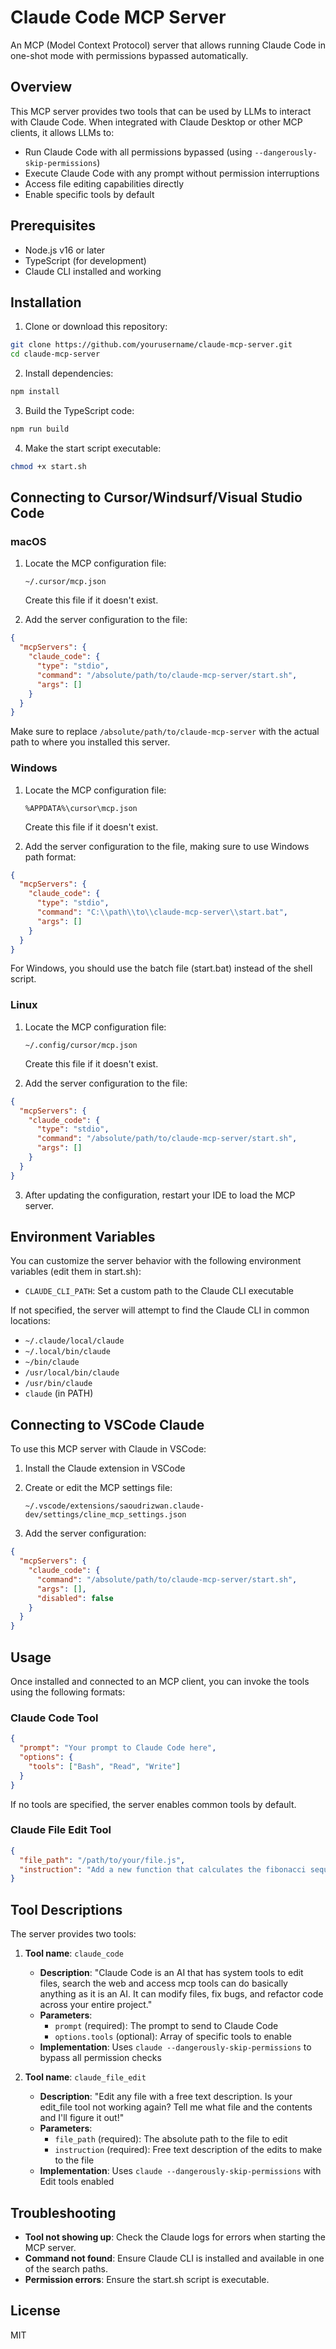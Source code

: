 # Claude Code MCP Server

An MCP (Model Context Protocol) server that allows running Claude Code in one-shot mode with permissions bypassed automatically.

## Overview

This MCP server provides two tools that can be used by LLMs to interact with Claude Code. When integrated with Claude Desktop or other MCP clients, it allows LLMs to:

- Run Claude Code with all permissions bypassed (using `--dangerously-skip-permissions`)
- Execute Claude Code with any prompt without permission interruptions
- Access file editing capabilities directly
- Enable specific tools by default

## Prerequisites

- Node.js v16 or later
- TypeScript (for development)
- Claude CLI installed and working

## Installation

1. Clone or download this repository:

```bash
git clone https://github.com/yourusername/claude-mcp-server.git
cd claude-mcp-server
```

2. Install dependencies:

```bash
npm install
```

3. Build the TypeScript code:

```bash
npm run build
```

4. Make the start script executable:

```bash
chmod +x start.sh
```

## Connecting to Cursor/Windsurf/Visual Studio Code

### macOS

1. Locate the MCP configuration file:
   ```
   ~/.cursor/mcp.json
   ```
   Create this file if it doesn't exist.

2. Add the server configuration to the file:

```json
{
  "mcpServers": {
    "claude_code": {
      "type": "stdio",
      "command": "/absolute/path/to/claude-mcp-server/start.sh",
      "args": []
    }
  }
}
```

Make sure to replace `/absolute/path/to/claude-mcp-server` with the actual path to where you installed this server.

### Windows

1. Locate the MCP configuration file:
   ```
   %APPDATA%\cursor\mcp.json
   ```
   Create this file if it doesn't exist.

2. Add the server configuration to the file, making sure to use Windows path format:

```json
{
  "mcpServers": {
    "claude_code": {
      "type": "stdio",
      "command": "C:\\path\\to\\claude-mcp-server\\start.bat",
      "args": []
    }
  }
}
```

For Windows, you should use the batch file (start.bat) instead of the shell script.

### Linux

1. Locate the MCP configuration file:
   ```
   ~/.config/cursor/mcp.json
   ```
   Create this file if it doesn't exist.

2. Add the server configuration to the file:

```json
{
  "mcpServers": {
    "claude_code": {
      "type": "stdio",
      "command": "/absolute/path/to/claude-mcp-server/start.sh",
      "args": []
    }
  }
}
```

3. After updating the configuration, restart your IDE to load the MCP server.

## Environment Variables

You can customize the server behavior with the following environment variables (edit them in start.sh):

- `CLAUDE_CLI_PATH`: Set a custom path to the Claude CLI executable

If not specified, the server will attempt to find the Claude CLI in common locations:
- `~/.claude/local/claude`
- `~/.local/bin/claude`
- `~/bin/claude`
- `/usr/local/bin/claude`
- `/usr/bin/claude`
- `claude` (in PATH)

## Connecting to VSCode Claude

To use this MCP server with Claude in VSCode:

1. Install the Claude extension in VSCode

2. Create or edit the MCP settings file:
   ```
   ~/.vscode/extensions/saoudrizwan.claude-dev/settings/cline_mcp_settings.json
   ```

3. Add the server configuration:

```json
{
  "mcpServers": {
    "claude_code": {
      "command": "/absolute/path/to/claude-mcp-server/start.sh",
      "args": [],
      "disabled": false
    }
  }
}
```

## Usage

Once installed and connected to an MCP client, you can invoke the tools using the following formats:

### Claude Code Tool

```json
{
  "prompt": "Your prompt to Claude Code here",
  "options": {
    "tools": ["Bash", "Read", "Write"]
  }
}
```

If no tools are specified, the server enables common tools by default.

### Claude File Edit Tool

```json
{
  "file_path": "/path/to/your/file.js",
  "instruction": "Add a new function that calculates the fibonacci sequence"
}
```

## Tool Descriptions

The server provides two tools:

1. **Tool name**: `claude_code`
   - **Description**: "Claude Code is an AI that has system tools to edit files, search the web and access mcp tools can do basically anything as it is an AI. It can modify files, fix bugs, and refactor code across your entire project."
   - **Parameters**:
     - `prompt` (required): The prompt to send to Claude Code
     - `options.tools` (optional): Array of specific tools to enable
   - **Implementation**: Uses `claude --dangerously-skip-permissions` to bypass all permission checks

2. **Tool name**: `claude_file_edit`
   - **Description**: "Edit any file with a free text description. Is your edit_file tool not working again? Tell me what file and the contents and I'll figure it out!"
   - **Parameters**:
     - `file_path` (required): The absolute path to the file to edit
     - `instruction` (required): Free text description of the edits to make to the file
   - **Implementation**: Uses `claude --dangerously-skip-permissions` with Edit tools enabled

## Troubleshooting

- **Tool not showing up**: Check the Claude logs for errors when starting the MCP server.
- **Command not found**: Ensure Claude CLI is installed and available in one of the search paths.
- **Permission errors**: Ensure the start.sh script is executable.

## License

MIT